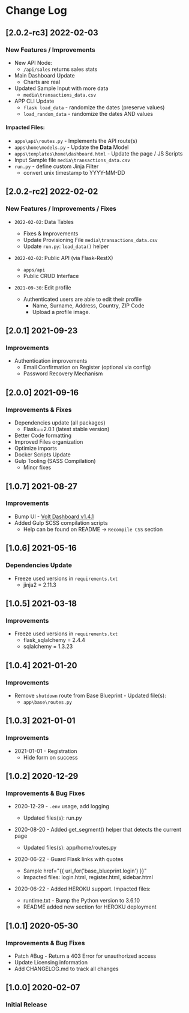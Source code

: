 # Change Log

## [2.0.2-rc3] 2022-02-03
### New Features / Improvements

- New API Node: 
  - `/api/sales` returns sales stats
- Main Dashboard Update
  - Charts are real 
- Updated Sample Input with more data
  - `media\transactions_data.csv`
- APP CLI Update
  - `flask load_data` - randomize the dates (preserve values)
  - `load_random_data` - randomize the dates AND values

#### Impacted Files:

- `apps\api\routes.py`  - Implements the API route(s)
- `apps\home\models.py` - Update the **Data** Model
- `apps\templates\home\dashboard.html` - Update the page / JS Scripts
- Input Sample file `media\transactions_data.csv`
- `run.py` - define custom Jinja Filter
  - convert unix timestamp to YYYY-MM-DD 

## [2.0.2-rc2] 2022-02-02
### New Features / Improvements / Fixes

- `2022-02-02`: Data Tables
  - Fixes & Improvements
  - Update Provisioning File `media\transactions_data.csv`
  - Update `run.py`: `load_data()` helper
  
- `2022-02-02`: Public API (via Flask-RestX)
  - `apps/api`
  - Public CRUD Interface 

- `2021-09-30`: Edit profile 
  - Authenticated users are able to edit their profile
    - Name, Surname, Address, Country, ZIP Code
    - Upload a profile image. 

## [2.0.1] 2021-09-23
### Improvements 

- Authentication improvements
  - Email Confirmation on Register (optional via config)
  - Password Recovery Mechanism

## [2.0.0] 2021-09-16
### Improvements & Fixes

- Dependencies update (all packages) 
  - Flask==2.0.1 (latest stable version)
- Better Code formatting
- Improved Files organization
- Optimize imports
- Docker Scripts Update
- Gulp Tooling  (SASS Compilation)
  - Minor fixes

## [1.0.7] 2021-08-27
### Improvements

- Bump UI - [Volt Dashboard v1.4.1](https://github.com/themesberg/volt-bootstrap-5-dashboard/releases) 
- Added Gulp SCSS compilation scripts
  - Help can be found on README -> `Recompile CSS` section

## [1.0.6] 2021-05-16
### Dependencies Update

- Freeze used versions in `requirements.txt`
    - jinja2 = 2.11.3

## [1.0.5] 2021-03-18
### Improvements

- Freeze used versions in `requirements.txt`
    - flask_sqlalchemy = 2.4.4
    - sqlalchemy = 1.3.23

## [1.0.4] 2021-01-20
### Improvements

- Remove `shutdown` route from Base Blueprint - Updated file(s):
    - `app\base\routes.py`

## [1.0.3] 2021-01-01
### Improvements 

- 2021-01-01 - Registration
    - Hide form on success

## [1.0.2] 2020-12-29
### Improvements & Bug Fixes

- 2020-12-29 - `.env` usage, add logging
    - Updated files(s): run.py

- 2020-08-20 - Added get_segment() helper that detects the current page
    - Updated files(s): app/home/routes.py

- 2020-06-22 - Guard Flask links with quotes
    - Sample href="{{ url_for('base_blueprint.login') }}"
    - Impacted files: login.html, register.html, sidebar.html

- 2020-06-22 - Added HEROKU support. Impacted files:
    - runtime.txt - Bump the Python version to 3.6.10
    - README added new section for HEROKU deployment

## [1.0.1] 2020-05-30
### Improvements & Bug Fixes

- Patch #Bug - Return a 403 Error for unauthorized access
- Update Licensing information
- Add CHANGELOG.md to track all changes

## [1.0.0] 2020-02-07
### Initial Release
